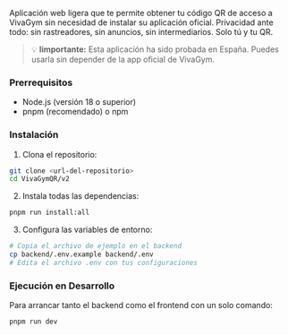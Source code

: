 Aplicación web ligera que te permite obtener tu código QR de acceso a VivaGym sin necesidad de instalar su aplicación oficial. Privacidad ante todo: sin rastreadores, sin anuncios, sin intermediarios. Solo tú y tu QR.

> 💡 **Iimportante:** Esta aplicación ha sido probada en España. Puedes usarla sin depender de la app oficial de VivaGym.

### Prerrequisitos

- Node.js (versión 18 o superior)
- pnpm (recomendado) o npm

### Instalación

1. Clona el repositorio:
```bash
git clone <url-del-repositorio>
cd VivaGymQR/v2
```

2. Instala todas las dependencias:
```bash
pnpm run install:all
```

3. Configura las variables de entorno:
```bash
# Copia el archivo de ejemplo en el backend
cp backend/.env.example backend/.env
# Edita el archivo .env con tus configuraciones
```

### Ejecución en Desarrollo

Para arrancar tanto el backend como el frontend con un solo comando:

```bash
pnpm run dev
```
